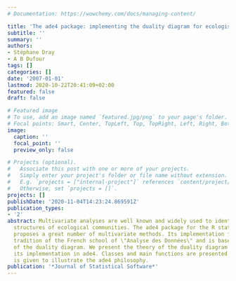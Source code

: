 ```yaml
---
# Documentation: https://wowchemy.com/docs/managing-content/

title: 'The ade4 package: implementing the duality diagram for ecologists'
subtitle: ''
summary: ''
authors:
- Stéphane Dray
- A B Dufour
tags: []
categories: []
date: '2007-01-01'
lastmod: 2020-10-22T20:41:09+02:00
featured: false
draft: false

# Featured image
# To use, add an image named `featured.jpg/png` to your page's folder.
# Focal points: Smart, Center, TopLeft, Top, TopRight, Left, Right, BottomLeft, Bottom, BottomRight.
image:
  caption: ''
  focal_point: ''
  preview_only: false

# Projects (optional).
#   Associate this post with one or more of your projects.
#   Simply enter your project's folder or file name without extension.
#   E.g. `projects = ["internal-project"]` references `content/project/deep-learning/index.md`.
#   Otherwise, set `projects = []`.
projects: []
publishDate: '2020-11-04T14:23:24.869591Z'
publication_types:
- '2'
abstract: Multivariate analyses are well known and widely used to identify and understand
  structures of ecological communities. The ade4 package for the R statistical environment
  proposes a great number of multivariate methods. Its implementation follows the
  tradition of the French school of \"Analyse des Données\" and is based on the use
  of the duality diagram. We present the theory of the duality diagram and discuss
  its implementation in ade4. Classes and main functions are presented. An example
  is given to illustrate the ade4 philosophy.
publication: '*Journal of Statistical Software*'
---
```

